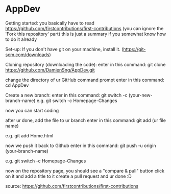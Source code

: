 # AppDev

Getting started:
you basically have to read https://github.com/firstcontributions/first-contributions
(you can ignore the 'Fork this repository' part)
this is just a summary if you somewhat know how to do it already


Set-up:
If you don't have git on your machine, install it. (https://git-scm.com/downloads)

Cloning repository (downloading the code):
enter in this command:
git clone https://github.com/DamienSng/AppDev.git


change the directory of ur GitHub command prompt
enter in this command:
cd AppDev

Create a new branch:
enter in this command:
git switch -c (your-new-branch-name)
e.g. git switch -c Homepage-Changes

now you can start coding

after ur done, add the file to ur branch
enter in this command:
git add (ur file name)

e.g. git add Home.html

now we push it back to Github
enter in this command:
git push -u origin (your-branch-name)

e.g. git switch -c Homepage-Changes

now on the repository page, you should see a "compare & pull" button
click on it and add a title to it
create a pull request and ur done :D

source: https://github.com/firstcontributions/first-contributions
